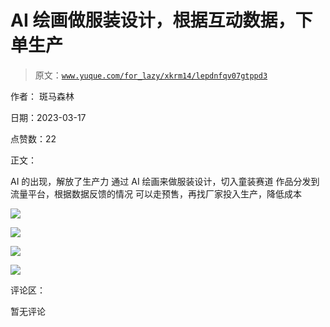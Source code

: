 # AI 绘画做服装设计，根据互动数据，下单生产

> 原文：[`www.yuque.com/for_lazy/xkrm14/lepdnfqv07gtppd3`](https://www.yuque.com/for_lazy/xkrm14/lepdnfqv07gtppd3)

作者： 斑马森林

日期：2023-03-17

点赞数：22

正文：

AI 的出现，解放了生产力 通过 AI 绘画来做服装设计，切入童装赛道 作品分发到流量平台，根据数据反馈的情况 可以走预售，再找厂家投入生产，降低成本

![](img/815442290f37e993ffb8c490c8e31481.png)

![](img/c1b2276ad101251ab47925cb47e54f1c.png)

![](img/1d162042c931ee346072994693062a30.png)

![](img/ce0a69ac091594b9e1bb360290d95124.png)

评论区：

暂无评论

